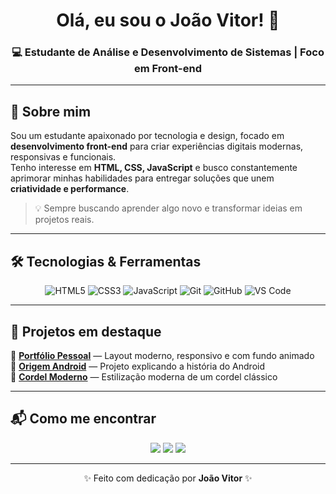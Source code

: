 
<!-- Saudações animadas -->
<h1 align="center">Olá, eu sou o João Vitor! 👋</h1>
<h3 align="center">💻 Estudante de Análise e Desenvolvimento de Sistemas | Foco em Front-end</h3>

---

## 🚀 Sobre mim
Sou um estudante apaixonado por tecnologia e design, focado em **desenvolvimento front-end** para criar experiências digitais modernas, responsivas e funcionais.  
Tenho interesse em **HTML, CSS, JavaScript** e busco constantemente aprimorar minhas habilidades para entregar soluções que unem **criatividade e performance**.

> 💡 Sempre buscando aprender algo novo e transformar ideias em projetos reais.

---

## 🛠 Tecnologias & Ferramentas

<div align="center">

![HTML5](https://img.shields.io/badge/HTML5-E34F26?style=for-the-badge&logo=html5&logoColor=white)
![CSS3](https://img.shields.io/badge/CSS3-1572B6?style=for-the-badge&logo=css3&logoColor=white)
![JavaScript](https://img.shields.io/badge/JavaScript-F7E018?style=for-the-badge&logo=javascript&logoColor=black)
![Git](https://img.shields.io/badge/Git-F05033?style=for-the-badge&logo=git&logoColor=white)
![GitHub](https://img.shields.io/badge/GitHub-181717?style=for-the-badge&logo=github&logoColor=white)
![VS Code](https://img.shields.io/badge/VS%20Code-007ACC?style=for-the-badge&logo=visualstudiocode&logoColor=white)

</div>

---

## 📌 Projetos em destaque

🔹 [**Portfólio Pessoal**](https://seu-link-aqui.com) — Layout moderno, responsivo e com fundo animado  
🔹 [**Origem Android**](#) — Projeto explicando a história do Android  
🔹 [**Cordel Moderno**](#) — Estilização moderna de um cordel clássico


</div>

---

## 📬 Como me encontrar

<p align="center">
  <a href="https://wa.me/5511983456278"><img src="https://img.shields.io/badge/WhatsApp-25D366?style=for-the-badge&logo=whatsapp&logoColor=white" /></a>
  <a href="https://github.com/Baby45443"><img src="https://img.shields.io/badge/GitHub-181717?style=for-the-badge&logo=github&logoColor=white" /></a>
  <a href="https://linkedin.com/in/seuusuario"><img src="https://img.shields.io/badge/LinkedIn-0077B5?style=for-the-badge&logo=linkedin&logoColor=white" /></a>
  
</p>

---

<p align="center">
  ✨ Feito com dedicação por <strong>João Vitor</strong> ✨
</p>

